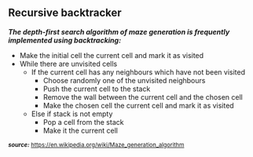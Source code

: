 ## Recursive backtracker


***The depth-first search algorithm of maze generation is frequently implemented using backtracking:***

- Make the initial cell the current cell and mark it as visited
- While there are unvisited cells
    - If the current cell has any neighbours which have not been visited
        - Choose randomly one of the unvisited neighbours
        - Push the current cell to the stack
        - Remove the wall between the current cell and the chosen cell
        - Make the chosen cell the current cell and mark it as visited
    - Else if stack is not empty
        - Pop a cell from the stack
        - Make it the current cell

<sup>***source:*** https://en.wikipedia.org/wiki/Maze_generation_algorithm</sup>
